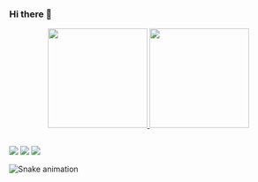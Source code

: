 ### Hi there 👋

<div align="center">
  <a href="https://github.com/luanrods">
  <img height="180em" src="https://github-readme-stats.vercel.app/api?username=luanrods&show_icons=true&theme=tokyonight&include_all_commits=true&count_private=true"/>
  <img height="180em" src="https://github-readme-stats.vercel.app/api/top-langs/?username=luanrods&layout=compact&langs_count=7&theme=tokyonight"/>
</div>

  
 ##
  
 <div> 
  <a href="https://instagram.com/luan.g.r" target="_blank"><img src="https://img.shields.io/badge/-Instagram-%23E4405F?style=for-the-badge&logo=instagram&logoColor=white" target="_blank"></a>
  <a href = "mailto:luan.garcia@outlook.com"><img src="https://img.shields.io/badge/-Gmail-%23333?style=for-the-badge&logo=gmail&logoColor=white" target="_blank"></a>
  <a href="https://www.linkedin.com/in/luangr/" target="_blank"><img src="https://img.shields.io/badge/-LinkedIn-%230077B5?style=for-the-badge&logo=linkedin&logoColor=white" target="_blank"></a> 
   
![Snake animation](https://github.com/luanrods/luanrods/blob/output/github-contribution-grid-snake.svg)   
</div>
  
